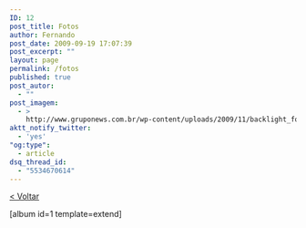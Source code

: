 ```yaml
---
ID: 12
post_title: Fotos
author: Fernando
post_date: 2009-09-19 17:07:39
post_excerpt: ""
layout: page
permalink: /fotos
published: true
post_autor:
  - ""
post_imagem:
  - >
    http://www.gruponews.com.br/wp-content/uploads/2009/11/backlight_fotos.jpg
aktt_notify_twitter:
  - 'yes'
"og:type":
  - article
dsq_thread_id:
  - "5534670614"
---
```

<a href="http://www.gruponews.com.br/fotos">&lt; Voltar</a>

[album id=1 template=extend]
